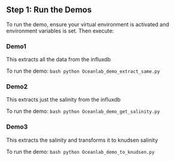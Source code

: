 ## Step 1: Run the Demos

To run the demo, ensure your virtual environment is activated and environment variables is set.
Then execute:

### Demo1

This extracts all the data from the influxdb

To run the demo:
`bash
	python Oceanlab_demo_extract_same.py
	`

### Demo2

This extracts just the salinity from the influxdb 

To run the demo:
`bash
	python Oceanlab_demo_get_salinity.py
	`
### Demo3

This extracts the salinity and transforms it to knudsen salinity 

To run the demo:
`bash
	python Oceanlab_demo_to_knudsen.py
	`